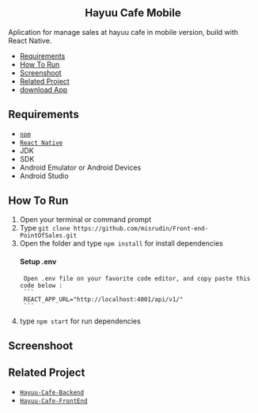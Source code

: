 <section id="home">
	
<h1 align="center">Hayuu Cafe Mobile</h1>

Aplication for manage sales at hayuu cafe in mobile version, build with React Native.
</section>

<div class="header">
	<ul>
		<li><a href="#requirements">Requirements</a></li>
		<li><a href="#how-to-run">How To Run</a></li>
		<li><a href="#screenshoot">Screenshoot</a></li>
		<li><a href="#related-project">Related Project</a></li>
		<li class="app"><a href="https://drive.google.com/file/d/16QpoJe794GxwuocDbEAUHa3jMkN-QFQ4/view?usp=sharing" target="_blank">download App</a></li>
	</ul>
</div>

<section id="requirements">
	
## Requirements
* [`npm`](https://www.npmjs.com/get-npm)
* [`React Native`](https://www.npmjs.com/get-npm)
* JDK
* SDK
* Android Emulator or Android Devices
* Android Studio
</section>

<section id="run">
	
## How To Run
1. Open your terminal or command prompt
2. Type `git clone https://github.com/misrudin/Front-end-PointOfSales.git`
3. Open the folder and type `npm install` for install dependencies
	#### Setup .env
		Open .env file on your favorite code editor, and copy paste this code below :
		```
		REACT_APP_URL="http://localhost:4001/api/v1/"
		```
4. type `npm start` for run dependencies
</section>

<section id="screenshoot">
	
## Screenshoot

</section>

<section id="project">
	
## Related Project
* [`Hayuu-Cafe-Backend`](https://github.com/misrudin/NodeWithExpress-backend-PointOfSales.git)
* [`Hayuu-Cafe-FrontEnd`](https://github.com/misrudin/Front-end-PointOfSales.git)
</section>
